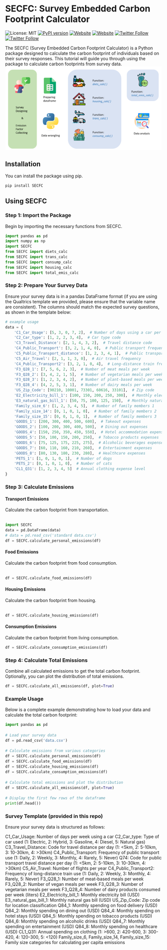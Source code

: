 # SECFC: Survey Embedded Carbon Footprint Calculator

![License: MIT](https://img.shields.io/badge/License-MIT-yellow.svg)
[![PyPI version](https://badge.fury.io/py/SECFC.svg)](https://badge.fury.io/py/SECFC)
[![Website](https://img.shields.io/badge/Website-Jinquan_Ye-red)](https://jinquanyescholar.netlify.app)
[![Website](https://img.shields.io/badge/Website-Ziqian_Xia-blue)](https://ziqian-xia.tech/)
[![Twitter Follow](https://img.shields.io/twitter/follow/yebarryallen.svg?style=social)](https://x.com/yebarryallen)
[![Twitter Follow](https://img.shields.io/twitter/follow/Ziqian_Xia.svg?style=social)](https://x.com/Ziqian_Xia)

The SECFC (Survey Embedded Carbon Footprint Calculator) is a Python package designed to calculate the carbon footprint of individuals based on their survey responses. This tutorial will guide you through using the package to calculate carbon footprints from survey data.
![img.png](img.png)
## Installation

You can install the package using pip. 

```python
pip install SECFC
```

## Using SECFC
### Step 1: Import the Package
Begin by importing the necessary functions from SECFC.

```python
import pandas as pd
import numpy as np
import SECFC
from SECFC import diets_calc
from SECFC import trans_calc
from SECFC import consump_calc
from SECFC import housing_calc
from SECFC import total_emis_calc
```

### Step 2: Prepare Your Survey Data
Ensure your survey data is in a pandas DataFrame format (if you are using the Qualtrics template we provided, please ensure that the variable name are consistent). The columns should match the expected survey questions, as shown in the template below:

```python
# example usage
data = {
    'C1_Car_Usage': [5, 3, 0, 7, 2],  # Number of days using a car per week
    'C2_Car_type': [1, 2, 2, 3, 4],  # Car type code
    'C3_Travel_Distance': [2, 1, 4, 3, 2],  # Travel distance code
    'C4_Public_Transport': [3, 2, 1, 4, 0],  # Public transport frequency code
    'C5_Public_Transport_distance': [1, 2, 3, 4, 1],  # Public transport distance code
    'C5_Air_Travel': [2, 1, 1, 3, 0],  # Air travel frequency
    'C4_Public_Transport2': [3, 2, 1, 0, 4],  # Long-distance train frequency code
    'F3_Q28_1': [7, 5, 6, 2, 3],  # Number of meat meals per week
    'F3_Q28_2': [3, 4, 2, 1, 5],  # Number of vegetarian meals per week
    'F3_Q28_3': [1, 2, 3, 4, 2],  # Number of plant-based meals per week
    'F3_Q28_4': [4, 2, 5, 3, 1],  # Number of dairy meals per week
    'US_Zip_Code': [90210, 10001, 73301, 60616, 33101],  # Zip code
    'E2_Electricity_bill_1': [100, 150, 200, 250, 300],  # Monthly electricity bill
    'E3_natural_gas_bill_1': [50, 75, 100, 125, 150],  # Monthly natural gas bill
    'Family_size_6': [1, 2, 3, 4, 5],  # Number of family members 1
    'Family_size_14': [0, 1, 0, 1, 0],  # Number of family members 2
    'Family_size_15': [0, 0, 1, 0, 1],  # Number of family members 3
    'GOODS_1': [200, 300, 400, 500, 600],  # Takeout expenses
    'GOODS_2': [100, 200, 300, 400, 500],  # Dining out expenses
    'GOODS_4': [150, 250, 350, 450, 550],  # Hotel accommodation expenses
    'GOODS_5': [50, 100, 150, 200, 250],  # Tobacco products expenses
    'GOODS_6': [75, 125, 175, 225, 275],  # Alcoholic beverages expenses
    'GOODS_7': [60, 110, 160, 210, 260],  # Entertainment expenses
    'GOODS_8': [80, 130, 180, 230, 280],  # Healthcare expenses
    'PETS_1': [1, 0, 1, 0, 1],  # Number of dogs
    'PETS_2': [0, 1, 0, 1, 0],  # Number of cats
    'CL1_Q31': [1, 2, 3, 4, 5]  # Annual clothing expense level
}

```

### Step 3: Calculate Emissions
#### Transport Emissions
Calculate the carbon footprint from transportation.

```python

import SECFC
data = pd.DataFrame(data)
# data = pd.read_csv('standard data.csv')
df = SECFC.calculate_personal_emissions(df)
```

#### Food Emissions
Calculate the carbon footprint from food consumption.

```python

df = SECFC.calculate_food_emissions(df)
```

#### Housing Emissions
Calculate the carbon footprint from housing.

```python

df = SECFC.calculate_housing_emissions(df)

```

#### Consumption Emissions
Calculate the carbon footprint from living consumption.

```python
df = SECFC.calculate_consumption_emissions(df)

```

### Step 4: Calculate Total Emissions

Combine all calculated emissions to get the total carbon footprint. Optionally, you can plot the distribution of total emissions.

```python
df = SECFC.calculate_all_emissions(df, plot=True)
```

### Example Usage
Below is a complete example demonstrating how to load your data and calculate the total carbon footprint:

```python
import pandas as pd

# Load your survey data
df = pd.read_csv('data.csv')

# Calculate emissions from various categories
df = SECFC.calculate_personal_emissions(df)
df = SECFC.calculate_food_emissions(df)
df = SECFC.calculate_housing_emissions(df)
df = SECFC.calculate_consumption_emissions(df)

# Calculate total emissions and plot the distribution
df = SECFC.calculate_all_emissions(df, plot=True)

# Display the first few rows of the dataframe
print(df.head())
```

### Survey Template (provided in this repo)
Ensure your survey data is structured as follows:


C1_Car_Usage: Number of days per week using a car
C2_Car_type: Type of car used (1: Electric, 2: Hybrid, 3: Gasoline, 4: Diesel, 5: Natural gas)
C3_Travel_Distance: Code for travel distance per day (1: <5km, 2: 5-10km, 3: 10-30km, 4: >30km)
C4_Public_Transport: Frequency of public transport use (1: Daily, 2: Weekly, 3: Monthly, 4: Rarely, 5: Never)
Q74: Code for public transport travel distance per day (1: <5km, 2: 5-10km, 3: 10-30km, 4: >30km)
C5_Air_Travel: Number of flights per year
C4_Public_Transport2: Frequency of long-distance train use (1: Daily, 2: Weekly, 3: Monthly, 4: Rarely, 5: Never)
F3_Q28_1: Number of meat-based meals per week
F3_Q28_2: Number of vegan meals per week
F3_Q28_3: Number of vegetarian meals per week
F3_Q28_4: Number of dairy products consumed per week (liters)
E2_Electricity_bill_1: Monthly electricity bill (USD)
E3_natural_gas_bill_1: Monthly natural gas bill (USD)
US_Zip_Code: Zip code for location classification
Q84_1: Monthly spending on food delivery (USD)
Q84_2: Monthly spending on dining out (USD)
Q84_4: Monthly spending on hotel stays (USD)
Q84_5: Monthly spending on tobacco products (USD)
Q84_6: Monthly spending on alcoholic drinks (USD)
Q84_7: Monthly spending on entertainment (USD)
Q84_8: Monthly spending on healthcare (USD)
CL1_Q31: Annual spending on clothing (1: >600, 2: 420-600, 3: 300-420, 4: 120-300, 5: <120)
Family_size_6, Family_size_14, Family_size_15: Family size categories for calculating per capita emissions



